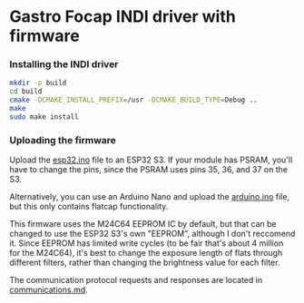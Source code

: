 # Gastro Focap INDI driver with firmware

### Installing the INDI driver
```sh
mkdir -p build
cd build
cmake -DCMAKE_INSTALL_PREFIX=/usr -DCMAKE_BUILD_TYPE=Debug ..
make
sudo make install
```


### Uploading the firmware

Upload the [esp32.ino](esp32.ino) file to an ESP32 S3. If your module has PSRAM, you'll have to change the pins, since the PSRAM uses pins 35, 36, and 37 on the S3.


Alternatively, you can use an Arduino Nano and upload the [arduino.ino](arduino.ino) file, but this only contains flatcap functionality.


This firmware uses the M24C64 EEPROM IC by default, but that can be changed to use the ESP32 S3's own "EEPROM", although I don't reccomend it. Since EEPROM has limited write cycles (to be fair that's about 4 million for the M24C64), it's best to change the exposure length of flats through different filters, rather than changing the brightness value for each filter.


The communication protocol requests and responses are located in [communications.md](communication.md).